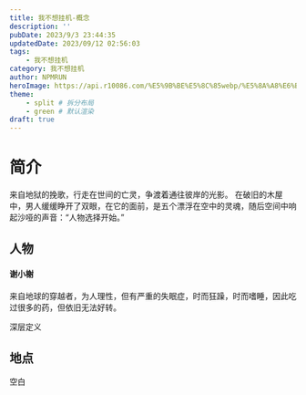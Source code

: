 ```yaml
---
title: 我不想挂机-概念
description: ''
pubDate: 2023/9/3 23:44:35
updatedDate: 2023/09/12 02:56:03
tags:
    - 我不想挂机
category: 我不想挂机
author: NPMRUN
heroImage: https://api.r10086.com/%E5%9B%BE%E5%8C%85webp/%E5%8A%A8%E6%BC%AB%E7%BB%BC%E5%90%882/71244440_p0.webp
theme: 
    - split # 拆分布局
    - green # 默认渲染
draft: true
---
```


# 简介

来自地狱的挽歌，行走在世间的亡灵，争渡着通往彼岸的光影。
在破旧的木屋中，男人缓缓睁开了双眼，在它的面前，是五个漂浮在空中的灵魂，随后空间中响起沙哑的声音：“人物选择开始。”

## 人物

#### 谢小榭
<!-- tabs 人物面板 -->
<!-- tab 人物简介 -->
来自地球的穿越者，为人理性，但有严重的失眠症，时而狂躁，时而嗜睡，因此吃过很多的药，但依旧无法好转。
<!-- endtab 人物简介 -->
<!-- tab 人格 -->
深层定义
<!-- endtab 人格 -->
<!-- endtabs 人物面板 -->

## 地点

空白